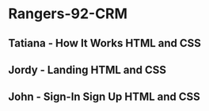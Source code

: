 # Rangers-92-CRM
## Tatiana - How It Works HTML and CSS
## Jordy - Landing HTML and CSS
## John - Sign-In Sign Up HTML and CSS
